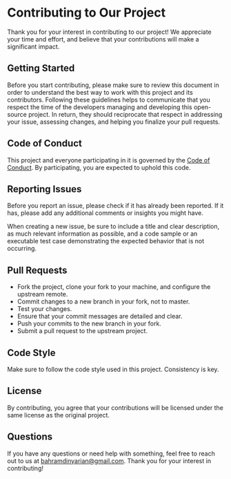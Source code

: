 # Contributing to Our Project

Thank you for your interest in contributing to our project! We appreciate your time and effort, and believe that your contributions will make a significant impact.

## Getting Started

Before you start contributing, please make sure to review this document in order to understand the best way to work with this project and its contributors. Following these guidelines helps to communicate that you respect the time of the developers managing and developing this open-source project. In return, they should reciprocate that respect in addressing your issue, assessing changes, and helping you finalize your pull requests.

## Code of Conduct

This project and everyone participating in it is governed by the [Code of Conduct](CODE_OF_CONDUCT.md). By participating, you are expected to uphold this code.

## Reporting Issues

Before you report an issue, please check if it has already been reported. If it has, please add any additional comments or insights you might have.

When creating a new issue, be sure to include a title and clear description, as much relevant information as possible, and a code sample or an executable test case demonstrating the expected behavior that is not occurring.

## Pull Requests

- Fork the project, clone your fork to your machine, and configure the upstream remote.
- Commit changes to a new branch in your fork, not to master.
- Test your changes.
- Ensure that your commit messages are detailed and clear.
- Push your commits to the new branch in your fork.
- Submit a pull request to the upstream project.

## Code Style

Make sure to follow the code style used in this project. Consistency is key.

## License

By contributing, you agree that your contributions will be licensed under the same license as the original project.

## Questions

If you have any questions or need help with something, feel free to reach out to us at bahramdinyarian@gmail.com. Thank you for your interest in contributing!

